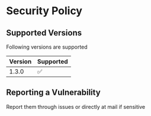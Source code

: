 # Security Policy

## Supported Versions

Following versions are supported

| Version | Supported          |
| ------- | ------------------ |
| 1.3.0   | :white_check_mark: |

## Reporting a Vulnerability

Report them through issues or directly at mail if sensitive
